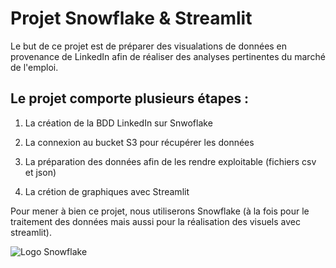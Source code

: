 # Projet Snowflake & Streamlit

Le but de ce projet est de préparer des visualations de données en provenance de LinkedIn afin de réaliser des analyses pertinentes du marché de l'emploi.

## Le projet comporte plusieurs étapes :

1. La création de la BDD LinkedIn sur Snwoflake

2. La connexion au bucket S3 pour récupérer les données

3. La préparation des données afin de les rendre exploitable (fichiers csv et json)

4. La crétion de graphiques avec Streamlit

Pour mener à bien ce projet, nous utiliserons Snowflake (à la fois pour le traitement des données mais aussi pour la réalisation des visuels avec streamlit).

![Logo Snowflake](/logo.png)
